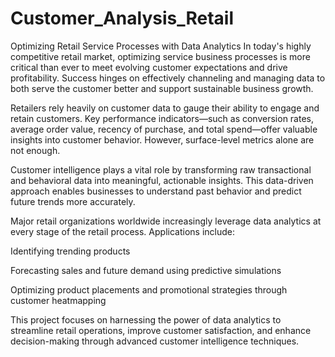 # Customer_Analysis_Retail
Optimizing Retail Service Processes with Data Analytics
In today's highly competitive retail market, optimizing service business processes is more critical than ever to meet evolving customer expectations and drive profitability. Success hinges on effectively channeling and managing data to both serve the customer better and support sustainable business growth.

Retailers rely heavily on customer data to gauge their ability to engage and retain customers. Key performance indicators—such as conversion rates, average order value, recency of purchase, and total spend—offer valuable insights into customer behavior. However, surface-level metrics alone are not enough.

Customer intelligence plays a vital role by transforming raw transactional and behavioral data into meaningful, actionable insights. This data-driven approach enables businesses to understand past behavior and predict future trends more accurately.

Major retail organizations worldwide increasingly leverage data analytics at every stage of the retail process. Applications include:

Identifying trending products

Forecasting sales and future demand using predictive simulations

Optimizing product placements and promotional strategies through customer heatmapping

This project focuses on harnessing the power of data analytics to streamline retail operations, improve customer satisfaction, and enhance decision-making through advanced customer intelligence techniques.
